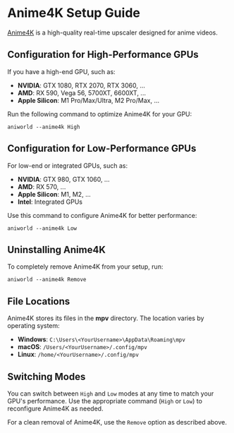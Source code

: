 # Anime4K Setup Guide

[Anime4K](https://github.com/bloc97/Anime4K) is a high-quality real-time upscaler designed for anime videos.

## Configuration for High-Performance GPUs
If you have a high-end GPU, such as:

- **NVIDIA**: GTX 1080, RTX 2070, RTX 3060, ...
- **AMD**: RX 590, Vega 56, 5700XT, 6600XT, ...
- **Apple Silicon**: M1 Pro/Max/Ultra, M2 Pro/Max, ...

Run the following command to optimize Anime4K for your GPU:

```
aniworld --anime4k High
```

## Configuration for Low-Performance GPUs
For low-end or integrated GPUs, such as:

- **NVIDIA**: GTX 980, GTX 1060, ...
- **AMD**: RX 570, ...
- **Apple Silicon**: M1, M2, ...
- **Intel**: Integrated GPUs

Use this command to configure Anime4K for better performance:

```
aniworld --anime4k Low
```

## Uninstalling Anime4K
To completely remove Anime4K from your setup, run:

```
aniworld --anime4k Remove
```

## File Locations
Anime4K stores its files in the **mpv** directory. The location varies by operating system:

- **Windows**: `C:\Users\<YourUsername>\AppData\Roaming\mpv`
- **macOS**: `/Users/<YourUsername>/.config/mpv`
- **Linux**: `/home/<YourUsername>/.config/mpv`

## Switching Modes
You can switch between `High` and `Low` modes at any time to match your GPU's performance. Use the appropriate command (`High` or `Low`) to reconfigure Anime4K as needed.

For a clean removal of Anime4K, use the `Remove` option as described above.